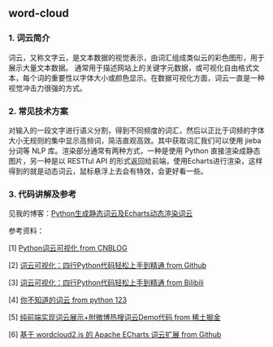 ## word-cloud

### 1. 词云简介

词云，又称文字云，是文本数据的视觉表示，由词汇组成类似云的彩色图形，用于展示大量文本数据。 通常用于描述网站上的关键字元数据，或可视化自由格式文本，每个词的重要性以字体大小或颜色显示。在数据可视化方面，词云一直是一种视觉冲击力很强的方式。

### 2. 常见技术方案

对输入的一段文字进行语义分割，得到不同频度的词汇，然后以正比于词频的字体大小无规则的集中显示高频词，简洁直观高效。其中获取词汇我们可以使用 jieba 分词等 NLP 库。渲染部分通常有两种方式，一种是使用 Python 直接渲染成静态图片，另一种是以 RESTful API 的形式返回给前端，使用Echarts进行渲染，这样得到的就是动态词云，鼠标悬浮上去会有特效，会更好看一些。

### 3.  代码讲解及参考

见我的博客：[Python生成静态词云及Echarts动态渲染词云](https://www.eula.club/blogs/Python生成静态词云及Echarts动态渲染词云.html)

参考资料：

[1] [Python词云可视化 from CNBLOG](https://www.cnblogs.com/wkfvawl/p/11585986.html)

[2] [词云可视化：四行Python代码轻松上手到精通 from Github](https://github.com/TommyZihao/zihaowordcloud)

[3] [词云可视化：四行Python代码轻松上手到精通 from Bilibili](https://www.bilibili.com/video/av53917673/?p=1)

[4] [你不知道的词云 from python 123](https://python123.io/tutorials/word_cloud)

[5] [纯前端实现词云展示+附微博热搜词云Demo代码 from 稀土掘金](https://juejin.cn/post/7030070889014099999)

[6] [基于 wordcloud2.js 的 Apache ECharts 词云扩展 from Github](https://github.com/ecomfe/echarts-wordcloud)
